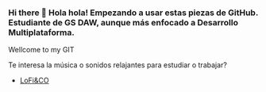 ### Hi there 👋 Hola hola! Empezando a usar estas piezas de GitHub. Estudiante de GS DAW, aunque más enfocado a Desarrollo Multiplataforma. 

Wellcome to my GIT

Te interesa la música o sonidos relajantes para estudiar o trabajar?
- [LoFi&CO](https://rrubenn.github.io/LM_T5_RubenR-2/index.html)

<!--
**RRubenn/RRubenn** is a ✨ _special_ ✨ repository because its `README.md` (this file) appears on your GitHub profile.

Here are some ideas to get you started:

Usa markdown para crear links o cosas del estilo
-->

